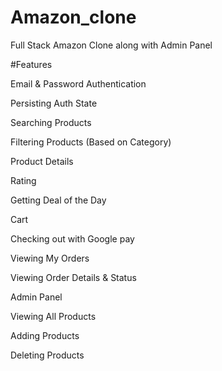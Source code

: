 # Amazon_clone
Full Stack Amazon Clone along with Admin Panel

#Features



Email & Password Authentication


Persisting Auth State


Searching Products


Filtering Products (Based on Category)


Product Details


Rating


Getting Deal of the Day


Cart


Checking out with Google pay


Viewing My Orders


Viewing Order Details & Status


Admin Panel


Viewing All Products


Adding Products


Deleting Products

